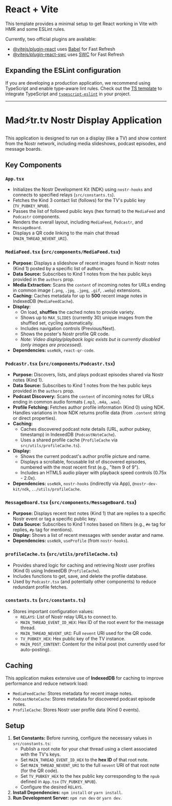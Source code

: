 # React + Vite

This template provides a minimal setup to get React working in Vite with HMR and some ESLint rules.

Currently, two official plugins are available:

- [@vitejs/plugin-react](https://github.com/vitejs/vite-plugin-react/blob/main/packages/plugin-react/README.md) uses [Babel](https://babeljs.io/) for Fast Refresh
- [@vitejs/plugin-react-swc](https://github.com/vitejs/vite-plugin-react-swc) uses [SWC](https://swc.rs/) for Fast Refresh

## Expanding the ESLint configuration

If you are developing a production application, we recommend using TypeScript and enable type-aware lint rules. Check out the [TS template](https://github.com/vitejs/vite/tree/main/packages/create-vite/template-react-ts) to integrate TypeScript and [`typescript-eslint`](https://typescript-eslint.io) in your project.

---

# Mad⚡tr.tv Nostr Display Application

This application is designed to run on a display (like a TV) and show content from the Nostr network, including media slideshows, podcast episodes, and message boards.

## Key Components

### `App.tsx`
- Initializes the Nostr Development Kit (NDK) using `nostr-hooks` and connects to specified relays (`src/constants.ts`).
- Fetches the Kind 3 contact list (follows) for the TV's public key (`TV_PUBKEY_NPUB`).
- Passes the list of followed public keys (hex format) to the `MediaFeed` and `Podcastr` components.
- Renders the overall layout, including `MediaFeed`, `Podcastr`, and `MessageBoard`.
- Displays a QR code linking to the main chat thread (`MAIN_THREAD_NEVENT_URI`).

### `MediaFeed.tsx` (`src/components/MediaFeed.tsx`)
- **Purpose:** Displays a slideshow of recent images found in Nostr notes (Kind 1) posted by a specific list of authors.
- **Data Source:** Subscribes to Kind 1 notes from the hex public keys provided in the `authors` prop.
- **Media Extraction:** Scans the `content` of incoming notes for URLs ending in common image (`.png`, `.jpg`, `.jpeg`, `.gif`, `.webp`) extensions.
- **Caching:** Caches metadata for up to **500** recent image notes in IndexedDB (`MediaFeedCache`).
- **Display:**
    - On load, **shuffles** the cached notes to provide variety.
    - Shows up to `MAX_SLIDES` (currently 30) unique images from the shuffled set, cycling automatically.
    - Includes navigation controls (Previous/Next).
    - Shows the poster's Nostr profile QR code.
    - _Note: Video display/playback logic exists but is currently disabled (only images are processed)._
- **Dependencies:** `useNdk`, `react-qr-code`.

### `Podcastr.tsx` (`src/components/Podcastr.tsx`)
- **Purpose:** Discovers, lists, and plays podcast episodes shared via Nostr notes (Kind 1).
- **Data Source:** Subscribes to Kind 1 notes from the hex public keys provided in the `authors` prop.
- **Podcast Discovery:** Scans the `content` of incoming notes for URLs ending in common audio formats (`.mp3`, `.m4a`, `.wav`).
- **Profile Fetching:** Fetches author profile information (Kind 0) using NDK. Handles variations in how NDK returns profile data (from `.content` string or direct properties).
- **Caching:**
    - Caches discovered podcast note details (URL, author pubkey, timestamp) in IndexedDB (`PodcastNoteCache`).
    - Uses a shared profile cache (`ProfileCache` via `src/utils/profileCache.ts`).
- **Display:**
    - Shows the current podcast's author profile picture and name.
    - Displays a scrollable, focusable list of discovered episodes, numbered with the most recent first (e.g., "Item 9 of 9").
    - Includes an HTML5 audio player with playback speed controls (0.75x - 2.0x).
- **Dependencies:** `useNdk`, `nostr-hooks` (indirectly via App), `@nostr-dev-kit/ndk`, `../utils/profileCache`.

### `MessageBoard.tsx` (`src/components/MessageBoard.tsx`)
- **Purpose:** Displays recent text notes (Kind 1) that are replies to a specific Nostr event or tag a specific public key.
- **Data Source:** Subscribes to Kind 1 notes based on filters (e.g., `#e` tag for replies, `#p` tag for mentions).
- **Display:** Shows a list of recent messages with sender avatar and name.
- **Dependencies:** `useNdk`, `useProfile` (from `nostr-hooks`).

### `profileCache.ts` (`src/utils/profileCache.ts`)
- Provides shared logic for caching and retrieving Nostr user profiles (Kind 0) using IndexedDB (`ProfileCache`).
- Includes functions to get, save, and delete the profile database.
- Used by `Podcastr.tsx` (and potentially other components) to reduce redundant profile fetches.

### `constants.ts` (`src/constants.ts`)
- Stores important configuration values:
    - `RELAYS`: List of Nostr relay URLs to connect to.
    - `MAIN_THREAD_EVENT_ID_HEX`: Hex ID of the root event for the message thread.
    - `MAIN_THREAD_NEVENT_URI`: Full `nevent` URI used for the QR code.
    - `TV_PUBKEY_HEX`: Hex public key of the TV instance.
    - `MAIN_POST_CONTENT`: Content for the initial post (not currently used for auto-posting).

## Caching

This application makes extensive use of **IndexedDB** for caching to improve performance and reduce network load:
- `MediaFeedCache`: Stores metadata for recent image notes.
- `PodcastNoteCache`: Stores metadata for discovered podcast episode notes.
- `ProfileCache`: Stores Nostr user profile data (Kind 0 events).

## Setup

1.  **Set Constants:** Before running, configure the necessary values in `src/constants.ts`:
    *   Publish a root note for your chat thread using a client associated with the TV's keys.
    *   Set `MAIN_THREAD_EVENT_ID_HEX` to the **hex ID** of that root note.
    *   Set `MAIN_THREAD_NEVENT_URI` to the full `nevent` URI of that root note (for the QR code).
    *   Set `TV_PUBKEY_HEX` to the hex public key corresponding to the `npub` defined in `App.tsx` (`TV_PUBKEY_NPUB`).
    *   Configure the desired `RELAYS`.
2.  **Install Dependencies:** `npm install` or `yarn install`.
3.  **Run Development Server:** `npm run dev` or `yarn dev`.
